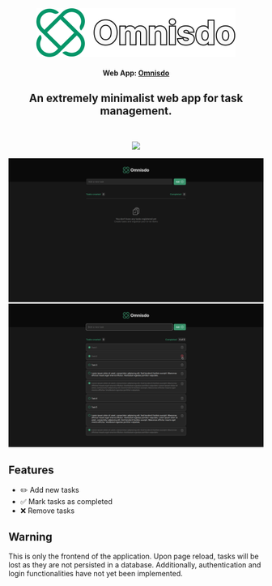 <div align="center"> 
  <img src="/public/bordered-logo.svg">
</div>

<h4 align="center">
  Web App: <a href="https://omnisdo.vercel.app/" target="_blank">Omnisdo</a>
</h4>

<div align="center">
  <h2>
    An extremely minimalist web app for task management.
  </h2>
</div>

<br />

<p align="center">
  <a href="https://opensource.org/license/mit" target="_blank">
    <img src="https://img.shields.io/badge/License-MIT-green">
  </a>
</p>

<div align="center">
  <img src="/public/screenshot-1.png">
  <img src="/public/screenshot-2.png">
</div>

## Features

- ✏️&nbsp;Add new tasks
- ✅&nbsp;Mark tasks as completed
- ❌&nbsp;Remove tasks

## Warning

This is only the frontend of the application. Upon page reload, tasks will be lost as they are not persisted in a
database. Additionally, authentication and login functionalities have not yet been implemented.

